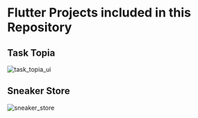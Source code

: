 # Flutter Projects included in this Repository

## Task Topia
![task_topia_ui](https://github.com/anandanmukh/flutter_projects/assets/67072228/6cb29128-0ae6-48c3-9c61-843848a9f0fa)


## Sneaker Store
![sneaker_store](https://github.com/anandanmukh/flutter_projects/assets/67072228/0f3f89ef-4fdc-4829-8238-99216cc551c6)
